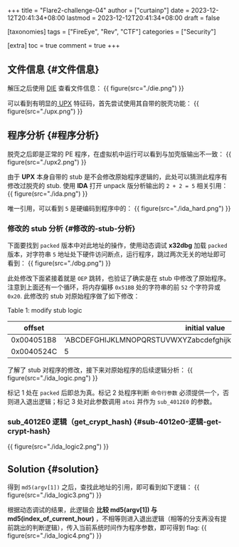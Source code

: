 +++
title = "Flare2-challenge-04"
author = ["curtainp"]
date = 2023-12-12T20:41:34+08:00
lastmod = 2023-12-12T20:41:34+08:00
draft = false

[taxonomies]
tags = ["FireEye", "Rev", "CTF"]
categories = ["Security"]

[extra]
toc = true
comment = true
+++

## 文件信息 {#文件信息}

解压之后使用 [DIE](https://github.com/horsicq/Detect-It-Easy) 查看文件信息：
{{ figure(src="./die.png") }}

可以看到有明显的[ UPX](https://upx.github.io/) 特征码，首先尝试使用其自带的脱壳功能：
{{ figure(src="./upx.png") }}

## 程序分析 {#程序分析}

脱壳之后即是正常的 PE 程序，在虚拟机中运行可以看到与加壳版输出不一致：
{{ figure(src="./upx2.png") }}

由于 **UPX** 本身自带的 stub 是不会修改原始程序逻辑的，此处可以猜测此程序有修改过脱壳的 stub. 使用 **IDA** 打开 unpack 版分析输出的 `2 + 2 = 5` 相关引用：
{{ figure(src="./ida.png") }}

唯一引用，可以看到 `5` 是硬编码到程序中的：
{{ figure(src="./ida_hard.png") }}

### 修改的 stub 分析 {#修改的-stub-分析}

下面要找到 `packed` 版本中对此地址的操作，使用动态调试 **x32dbg** 加载 `packed` 版本，对字符串 `5` 地址处下硬件访问断点，运行程序，跳过两次无关的地址即可看到：
{{ figure(src="./dbg.png") }}

此处修改下面紧接着就是 `OEP` 跳转，也验证了确实是在 stub 中修改了原始程序。注意到上面还有一个循环，将内存偏移 `0x51BB` 处的字符串的前 `52` 个字符异或 `0x20`.
此修改的 stub 对原始程序做了如下修改：

<div class="table-caption">
  <span class="table-number">Table 1:</span>
  modify stub logic
</div>

| offset     | initial value                                                      | stub packed value                                                  |
| ---------- | ------------------------------------------------------------------ | ------------------------------------------------------------------ |
| 0x004051B8 | 'ABCDEFGHIJKLMNOPQRSTUVWXYZabcdefghijklmnopqrstuvwxyz0123456789+/' | 'abcdefghijklmnopqrstuvwxyzABCDEFGHIJKLMNOPQRSTUVWXYZ0123456789+/' |
| 0x0040524C | 5                                                                  | 4                                                                  |

了解了 stub 对程序的修改，接下来对原始程序的后续逻辑分析：
{{ figure(src="./ida_logic.png") }}

标记 1 处在 `packed` 后即总为真。标记 2 处程序判断 `命令行参数` 必须提供一个，否则进入退出逻辑；标记 3 处对此参数调用 `atoi` 并作为 `sub_4012E0` 的参数。

### sub_4012E0 逻辑（get_crypt_hash) {#sub-4012e0-逻辑-get-crypt-hash}

{{ figure(src="./ida_logic2.png") }}

## Solution {#solution}

得到 `md5(argv[1])` 之后，查找此地址的引用，即可看到如下逻辑：
{{ figure(src="./ida_logic3.png") }}

根据动态调试的结果，此逻辑会 **比较 md5(argv[1]) 与 md5(index_of_current_hour)** ，不相等则进入退出逻辑（相等的分支再没有提前跳出的判断逻辑），传入当前系统时间作为程序参数，即可得到 flag:
{{ figure(src="./ida_logic4.png") }}
